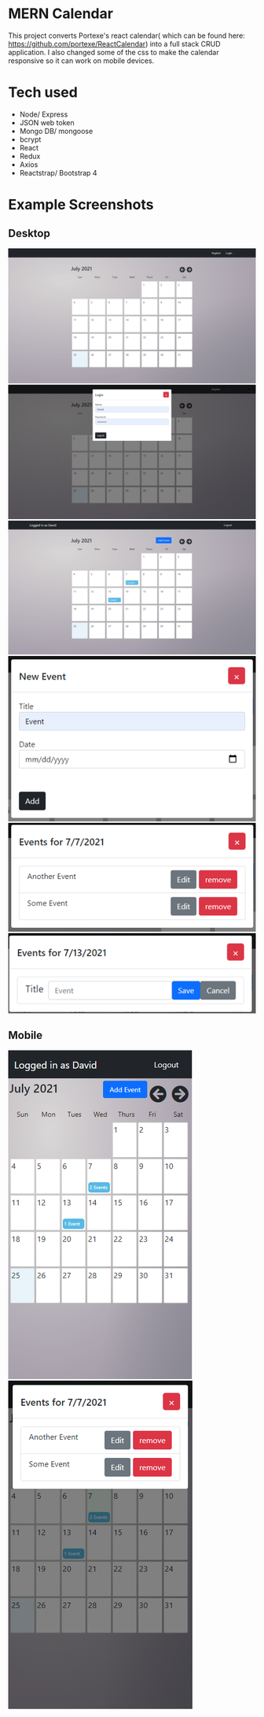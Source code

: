 # MERN Calendar

This project converts Portexe's react calendar( which can be found here: https://github.com/portexe/ReactCalendar) into a full stack CRUD application. I also changed some of the css to make the calendar responsive so it can work on mobile devices.

# Tech used

- Node/ Express
- JSON web token
- Mongo DB/ mongoose
- bcrypt
- React
- Redux
- Axios
- Reactstrap/ Bootstrap 4

# Example Screenshots

## Desktop

![index page](/images/main.png)
![log in modal](/images/login.png)
![index while logged in](/images/loggedin.png)
![new event modal](/images/modal.png)
![view event modal](/images/view.png)
![edit event menu](/images/edit.png)

## Mobile

![index page on mobile](/images/mobile1.png)
![modal on mobile](/images/mobile2.png)
